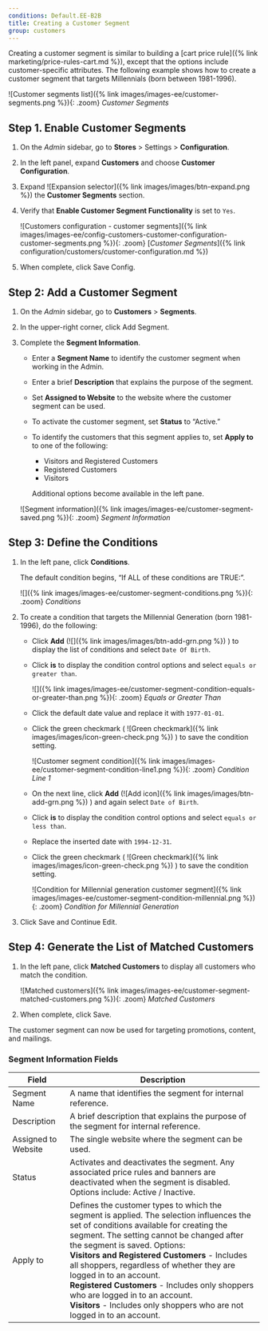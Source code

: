 ```yaml
---
conditions: Default.EE-B2B
title: Creating a Customer Segment
group: customers
---
```


Creating a customer segment is similar to building a [cart price rule]({% link marketing/price-rules-cart.md %}), except that the options include customer-specific attributes. The following example shows how to create a customer segment that targets Millennials (born between 1981-1996).

![Customer segments list]({% link images/images-ee/customer-segments.png %}){: .zoom}
_Customer Segments_

## Step 1. Enable Customer Segments

1. On the _Admin_ sidebar, go to **Stores**  > Settings > **Configuration**.

1. In the left panel, expand **Customers** and choose **Customer Configuration**.

1. Expand ![Expansion selector]({% link images/images/btn-expand.png %}) the **Customer Segments** section.

1. Verify that **Enable Customer Segment Functionality** is set to `Yes`.

      ![Customers configuration - customer segments]({% link images/images-ee/config-customers-customer-configuration-customer-segments.png %}){: .zoom}
      [_Customer Segments_]({% link configuration/customers/customer-configuration.md %})

1. When complete, click <span class="btn">Save Config</span>.

## Step 2: Add a Customer Segment

1. On the _Admin_ sidebar, go to **Customers** > **Segments**.

1. In the upper-right corner, click <span class="btn">Add Segment</span>.

1. Complete the **Segment Information**.

   - Enter a **Segment Name** to identify the customer segment when working in the Admin.
   - Enter a brief **Description** that explains the purpose of the segment.
   - Set **Assigned to Website** to the website where the customer segment can be used.
   - To activate the customer segment, set **Status** to “Active.”
   - To identify the customers that this segment applies to, set **Apply to** to one of the following:

     - Visitors and Registered Customers
     - Registered Customers
     - Visitors

     Additional options become available in the left pane.

   ![Segment information]({% link images/images-ee/customer-segment-saved.png %}){: .zoom}
   _Segment Information_

## Step 3: Define the Conditions

1. In the left pane, click **Conditions**.

   The default condition begins, “If ALL of these conditions are TRUE:”.

   ![]({% link images/images-ee/customer-segment-conditions.png %}){: .zoom}
   _Conditions_

1. To create a condition that targets the Millennial Generation (born 1981-1996), do the following:

    - Click **Add** (![]({% link images/images/btn-add-grn.png %}) ) to display the list of conditions and select `Date Of Birth`.

    - Click **is** to display the condition control options and select `equals or greater than`.

      ![]({% link images/images-ee/customer-segment-condition-equals-or-greater-than.png %}){: .zoom}
      _Equals or Greater Than_

    - Click the default date value and replace it with `1977-01-01`.

    - Click the green checkmark ( ![Green checkmark]({% link images/images/icon-green-check.png %}) ) to save the condition setting.

      ![Customer segment condition]({% link images/images-ee/customer-segment-condition-line1.png %}){: .zoom}
      _Condition Line 1_

    - On the next line, click **Add** (![Add icon]({% link images/images/btn-add-grn.png %}) ) and again select `Date of Birth`.

    - Click **is** to display the condition control options and select `equals or less than`.

    - Replace the inserted date with `1994-12-31`.

    - Click the green checkmark ( ![Green checkmark]({% link images/images/icon-green-check.png %}) ) to save the condition setting.

      ![Condition for Millennial generation customer segment]({% link images/images-ee/customer-segment-condition-millennial.png %}){: .zoom}
      _Condition for Millennial Generation_

1. Click <span class="btn">Save and Continue Edit</span>.

## Step 4: Generate the List of Matched Customers

1. In the left pane, click **Matched Customers** to display all customers who match the condition.

    ![Matched customers]({% link images/images-ee/customer-segment-matched-customers.png %}){: .zoom}
    _Matched Customers_

1. When complete, click <span class="btn">Save</span>.

The customer segment can now be used for targeting promotions, content, and mailings.

### Segment Information Fields

|Field|Description|
|--- |---|
|Segment Name| A name that identifies the segment for internal reference.|
|Description| A brief description that explains the purpose of the segment for internal reference.|
|Assigned to Website| The single website where the segment can be used.|
|Status| Activates and deactivates the segment. Any associated price rules and banners are deactivated when the segment is disabled. Options include: Active / Inactive.|
|Apply to| Defines the customer types to which the segment is applied. The selection influences the set of conditions available for creating the segment. The setting cannot be changed after the segment is saved. Options: <br/>**Visitors and Registered Customers** - Includes all shoppers, regardless of whether they are logged in to an account. <br/>**Registered Customers** - Includes only shoppers who are logged in to an account. <br/>**Visitors** - Includes only shoppers who are not logged in to an account. |
